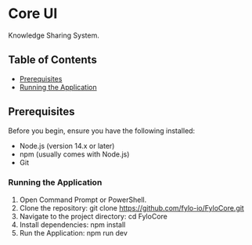 # Core UI

Knowledge Sharing System.

## Table of Contents

- [Prerequisites](#prerequisites)
- [Running the Application](#running-the-application)

## Prerequisites

Before you begin, ensure you have the following installed:

- Node.js (version 14.x or later)
- npm (usually comes with Node.js)
- Git

### Running the Application

1. Open Command Prompt or PowerShell.
2. Clone the repository: git clone https://github.com/fylo-io/FyloCore.git
3. Navigate to the project directory: cd FyloCore
4. Install dependencies: npm install
5. Run the Application: npm run dev

